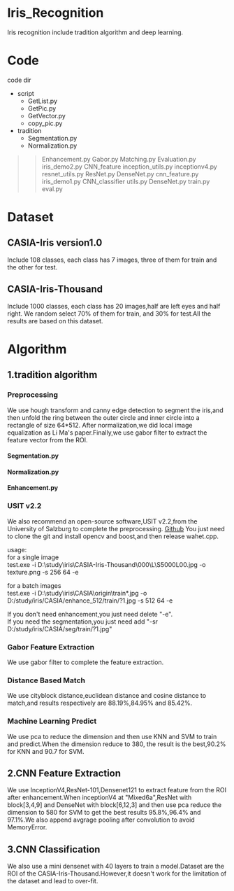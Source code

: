 # Iris_Recognition
Iris recognition include tradition algorithm and deep learning.

# Code
code dir 
* script
  * GetList.py
  * GetPic.py
  * GetVector.py
  * copy_pic.py
* tradition
  * Segmentation.py
  * Normalization.py
>>Enhancement.py
>>Gabor.py
>>Matching.py
>>Evaluation.py
>>iris_demo2.py
>CNN_feature
>>inception_utils.py
>>inceptionv4.py
>>resnet_utils.py
>>ResNet.py
>>DenseNet.py
>>cnn_feature.py
>>iris_demo1.py
>CNN_classifier
>>utils.py
>>DenseNet.py
>>train.py
>>eval.py
# Dataset
## CASIA-Iris version1.0
Include 108 classes, each class has 7 images, three of them for train and the other for test.
 
## CASIA-Iris-Thousand
Include 1000 classes, each class has 20 images,half are left eyes and half right.
We random select 70% of them for train, and 30% for test.All the results are based on this dataset.

# Algorithm
## 1.tradition algorithm
### Preprocessing
We use hough transform and canny edge detection to segment the iris,and then unfold the ring between the outer circle and inner circle into a rectangle of size 64*512. After normalization,we did local image equalization as Li Ma's paper.Finally,we use gabor filter to extract the feature vector from the ROI.
 
#### Segmentation.py
#### Normalization.py
#### Enhancement.py

### USIT v2.2
We also recommend an open-source software,USIT v2.2,from the University of Salzburg to complete the preprocessing.
[Github](https://github.com/ngoclamvt123/usit-v2.2.0)
You just need to clone the git and install opencv and boost,and then release wahet.cpp. 

usage:  
for a single image  
test.exe -i D:\study\iris\CASIA-Iris-Thousand\000\L\S5000L00.jpg -o texture.png -s 256 64 -e

for a batch images  
test.exe -i D:\study\iris\CASIA\origin\train\*.jpg  -o D:/study/iris/CASIA/enhance_512/train/?1.jpg  -s 512 64 -e

If you don't need enhancement,you just need delete "-e".  
If you need the segmentation,you just need add "-sr D:/study/iris/CASIA/seg/train/?1.jpg"
 
### Gabor Feature Extraction
We use gabor filter to complete the feature extraction.
 
### Distance Based Match 
We use cityblock distance,euclidean distance and cosine distance to match,and results respectively are 88.19%,84.95% and 85.42%.

### Machine Learning Predict
We use pca to reduce the dimension and then use KNN and SVM to train and predict.When the dimension reduce to 380, the result is the best,90.2% for KNN and 90.7 for SVM.

## 2.CNN Feature Extraction
We use InceptionV4,ResNet-101,Densenet121 to extract feature from the ROI after enhancement.When inceptionV4 at "Mixed6a",ResNet with block[3,4,9] and DenseNet with block[6,12,3] and then use pca reduce the dimension to 580 for SVM to get the best results 95.8%,96.4% and 97.1%.We also append avgrage pooling after convolution to avoid MemoryError.

## 3.CNN Classification
We also use a mini densenet with 40 layers to train a model.Dataset are the ROI of the CASIA-Iris-Thousand.However,it doesn't work for the limitation of the dataset and lead to over-fit.





